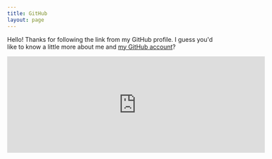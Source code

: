 ```yaml
---
title: GitHub
layout: page
---
```


Hello! Thanks for following the link from my GitHub profile. I guess you'd like to know a little more about me and [my GitHub account](https://github.com/leekelleher)?

<iframe src="https://github.com/sponsors/leekelleher/card" title="Sponsor leekelleher" height="225" width="600" style="border: 0;"></iframe>
